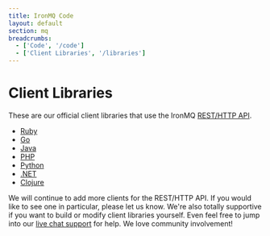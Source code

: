 ```yaml
---
title: IronMQ Code
layout: default
section: mq
breadcrumbs:
  - ['Code', '/code']
  - ['Client Libraries', '/libraries']
---
```


# Client Libraries

These are our official client libraries that use the IronMQ <a href="/mq/reference/api">REST/HTTP API</a>.&nbsp;<br>
<div>
<ul>
<li><a href="https://github.com/iron-io/iron_mq_ruby">Ruby</a></li>
<li><a href="https://github.com/iron-io/iron_mq_go">Go</a></li>
<li><a href="https://github.com/iron-io/iron_mq_java">Java</a></li>
<li><a href="https://github.com/iron-io/iron_mq_php">PHP</a></li>
<li><a href="https://github.com/iron-io/iron_mq_python">Python</a></li>
<li><a href="https://github.com/iron-io/iron_mq_dotnet">.NET</a></li>
<li><a href="https://github.com/iron-io/iron_mq_clojure">Clojure</a></li>
</ul>
</div>


We will continue to add more clients for the REST/HTTP API. If you would like to see one in particular, please let us know.
We're also totally supportive if you want to build or modify client libraries yourself. Even feel free to jump into our
[live chat support](http://www.hipchat.com/gNWgTiqIC) for help. We love community involvement!
